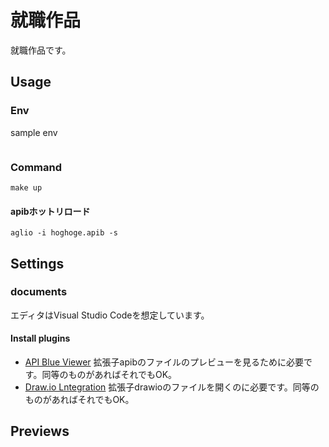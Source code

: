 # 就職作品
就職作品です。

## Usage
### Env
sample env
```env

```

### Command
```
make up
```

#### apibホットリロード
```
aglio -i hoghoge.apib -s
```

## Settings

### documents
エディタはVisual Studio Codeを想定しています。

#### Install plugins
- [API Blue Viewer](https://marketplace.visualstudio.com/items?itemName=develiteio.api-blueprint-viewer) 拡張子apibのファイルのプレビューを見るために必要です。同等のものがあればそれでもOK。
- [Draw.io Lntegration](https://marketplace.visualstudio.com/items?itemName=hediet.vscode-drawio) 拡張子drawioのファイルを開くのに必要です。同等のものがあればそれでもOK。

## Previews